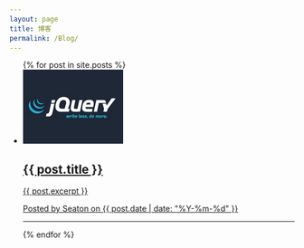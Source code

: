```yaml
---
layout: page
title: 博客
permalink: /Blog/
---
```

<section class="section-main">
    <ul>
        {% for post in site.posts %}
        <li>
            <a href="{{ post.url | prepend: site.baseurl }}" class="a-beautify ">
                <img src="/css/img/sectionImg_101.PNG">
                <div class="">
                    <h2 class="section-title">{{ post.title }}</h2>
                    <div class="section-content">
                        {{ post.excerpt }}
                    </div>
                    <p>Posted by Seaton on {{ post.date | date: "%Y-%m-%d" }}</p>
                </div>
                <hr>
            </a>
        </li>
        {% endfor %}
    </ul>
<!--    展示不做
    <ul class="pager ">
        <li><a>首页</a></li>
        <li><a>1</a></li>
        <li><a>2</a></li>
        <li><a>尾页</a></li>
    </ul>-->
</section>